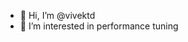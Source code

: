 - 👋 Hi, I’m @vivektd
- 👀 I’m interested in performance tuning

<!---
vivektd/vivektd is a ✨ special ✨ repository because its `README.md` (this file) appears on your GitHub profile.
You can click the Preview link to take a look at your changes.
--->
